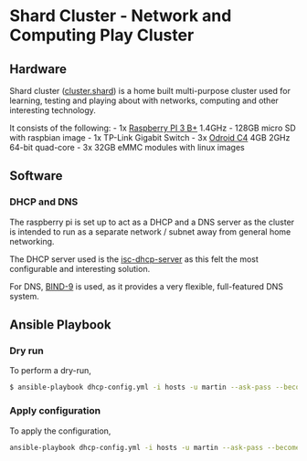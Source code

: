 # Shard Cluster - Network and Computing Play Cluster

## Hardware

Shard cluster ([cluster.shard](cluster.shard)) is a home built multi-purpose
cluster used for learning, testing and playing about with networks,
computing and other interesting technology.

It consists of the following:
    - 1x [Raspberry PI 3 B+](https://www.raspberrypi.com/products/raspberry-pi-3-model-b-plus/) 1.4GHz
        - 128GB micro SD with raspbian image
    - 1x TP-Link Gigabit Switch
    - 3x [Odroid C4](https://www.odroid.co.uk/index.php?route=product/product&product_id=1027) 4GB 2GHz 64-bit quad-core
        - 3x 32GB eMMC modules with linux images

## Software

### DHCP and DNS

The raspberry pi is set up to act as a DHCP and a DNS server
as the cluster is intended to run as a separate network / subnet
away from general home networking.

The DHCP server used is the [isc-dhcp-server](https://www.isc.org/dhcp/)
as this felt the most configurable and interesting solution.

For DNS, [BIND-9](https://www.isc.org/bind/) is used, as it provides
a very flexible, full-featured DNS system.

## Ansible Playbook

### Dry run

To perform a dry-run,

```bash
$ ansible-playbook dhcp-config.yml -i hosts -u martin --ask-pass --become --check
```

### Apply configuration

To apply the configuration,

```bash
ansible-playbook dhcp-config.yml -i hosts -u martin --ask-pass --become
```